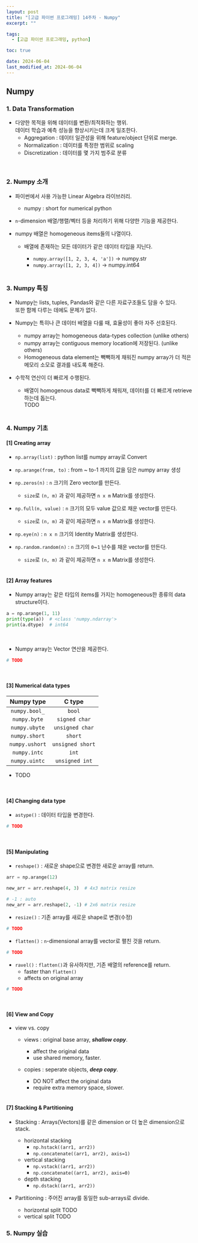 ```yaml
---
layout: post
title: "[고급 파이썬 프로그래밍] 14주차 - Numpy"
excerpt: ""

tags:
  - [고급 파이썬 프로그래밍, python]

toc: true

date: 2024-06-04
last_modified_at: 2024-06-04
---
```

## Numpy
### 1. Data Transformation
- 다양한 목적을 위해 데이터를 변환/최적화하는 행위.  
데이터 학습과 예측 성능을 향상시키는데 크게 일조한다.    
  - Aggregation : 데이터 일관성을 위해 feature/object 단위로 merge.
  - Normalization : 데이터를 특정한 범위로 scaling
  - Discretization : 데이터를 몇 가지 범주로 분류  

<br>

### 2. Numpy 소개
- 파이썬에서 사용 가능한 Linear Algebra 라이브러리.  
  - numpy : short for numerical python  

- `n`-dimension 배열/행렬/벡터 등을 처리하기 위해 다양한 기능을 제공한다.  

- numpy 배열은 homogeneous items들의 나열이다.  
  - 배열에 존재하는 모든 데이터가 같은 데이터 타입을 지닌다.  
    - `numpy.array([1, 2, 3, 4, 'a'])` -> numpy.str
    - `numpy.array([1, 2, 3, 4])` -> numpy.int64

    <br>

### 3. Numpy 특징
- Numpy는 lists, tuples, Pandas와 같은 다른 자료구조들도 담을 수 있다.  
또한 함께 다루는 데에도 문제가 없다.
- Numpy는 특히나 큰 데이터 배열을 다룰 때, 효율성이 좋아 자주 선호된다.  
  - numpy array는 homogeneous data-types collection (unlike others)  
  - numpy array는 contiguous memory location에 저장된다. (unlike others)   
  - Homogeneous data element는 빽빽하게 채워진 numpy array가 더 적은 메모리 소모로 결과를 내도록 해준다.  

- 수학적 연산이 더 빠르게 수행된다.  
  - 배열이 homogenous data로 빽빽하게 채워져, 데이터를 더 빠르게 retrieve 하는데 돕는다.  
  TODO

  <br>

### 4. Numpy 기초
#### [1] Creating array
- `np.array(list)` : python list를 numpy array로 Convert

- `np.arange(from, to)` : from ~ to-1 까지의 값을 담은 numpy array 생성

- `np.zeros(n)` : `n` 크기의 Zero vector를 만든다.  
  - `size`로 `(n, m)` 과 같이 제공하면 `n x m` Matrix를 생성한다.  

- `np.full(n, value)` : `n` 크기의 모두 value 값으로 채운 vector를 만든다.  
  - `size`로 `(n, m)` 과 같이 제공하면 `n x m` Matrix를 생성한다.  

- `np.eye(n)` : `n x n` 크기의 Identity Matrix를 생성한다.  

- `np.random.random(n)` : `n` 크기의 `0`~`1` 난수를 채운 vector를 만든다.  
  - `size`로 `(n, m)` 과 같이 제공하면 `n x m` Matrix를 생성한다.  

  <br>

#### [2] Array features
- Numpy array는 같은 타입의 items를 가지는 homogeneous한 종류의 data structure이다.  

```python
a = np.arange(1, 11)
print(type(a))  # <class 'numpy.ndarray'>
print(a.dtype)  # int64
```

<br>

- Numpy array는 Vector 연산을 제공한다.  

```python
# TODO
```

<br>

#### [3] Numerical data types

|Numpy type|C type|
|:---:|:---:|
|`numpy.bool_`|`bool`|
|`numpy.byte`|`signed char`|
|`numpy.ubyte`|`unsigned char`|
|`numpy.short`|`short`|
|`numpy.ushort`|`unsigned short`|
|`numpy.intc`|`int`|
|`numpy.uintc`|`unsigned int`|

- TODO

<br>

#### [4] Changing data type
- `astype()` : 데이터 타입을 변경한다.  

```python
# TODO
```

<br>

#### [5] Manipulating
- `reshape()` : 새로운 shape으로 변경한 새로운 array를 return.  

```python
arr = np.arange(12)

new_arr = arr.reshape(4, 3)  # 4x3 matrix resize

# -1 : auto
new_arr = arr.reshape(2, -1) # 2x6 matrix resize
```

- `resize()` : 기존 array를 새로운 shape로 변경(수정)  

```python
# TODO
```

- `flatten()` : `n`-dimensional array를 vector로 펼친 것을 return.  

```python
# TODO
```

- `ravel()` : `flatten()`과 유사하지만, 기존 배열의 reference를 return.  
  - faster than `flatten()`
  - affects on original array

```python
# TODO
```

<br>

#### [6] View and Copy
- view vs. copy
  - views : original base array, ***shallow copy***.
    - <span color="red">affect</span> the original data
    - use shared memory, faster.
  - copies : seperate objects, ***deep copy***.
    - DO NOT affect the original data
    - require extra memory space, slower.  

    <br>

#### [7] Stacking & Partitioning
- Stacking : Arrays(Vectors)를 같은 dimension or 더 높은 dimension으로 stack.
  - horizontal stacking
    - `np.hstack((arr1, arr2))`
    - `np.concatenate((arr1, arr2), axis=1)`
  - vertical stacking
    - `np.vstack((arr1, arr2))`
    - `np.concatenate((arr1, arr2), axis=0)`
  - depth stacking
    - `np.dstack((arr1, arr2))`

- Partitioning : 주어진 array를 동일한 sub-arrays로 divide.
  - horizontal split
  TODO
  - vertical split
  TODO


### 5. Numpy 실습
